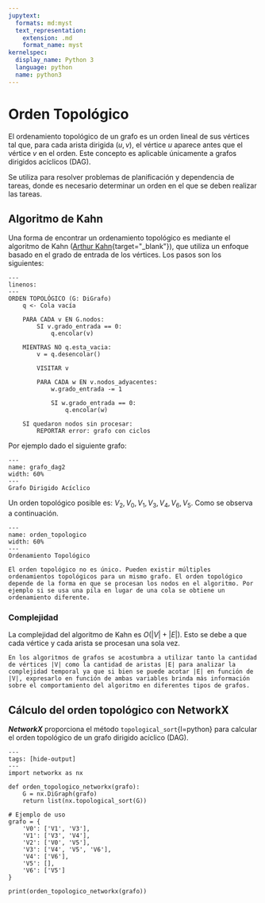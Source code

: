 ```yaml
---
jupytext:
  formats: md:myst
  text_representation:
    extension: .md
    format_name: myst
kernelspec:
  display_name: Python 3
  language: python
  name: python3
---
```


# Orden Topológico

El ordenamiento topológico de un grafo es un orden lineal de sus vértices tal que, para cada arista dirigida $(u, v)$, el vértice $u$ aparece antes que el vértice $v$ en el orden. Este concepto es aplicable únicamente a grafos dirigidos acíclicos (DAG).

Se utiliza para resolver problemas de planificación y dependencia de tareas, donde es necesario determinar un orden en el que se deben realizar las tareas.

## Algoritmo de Kahn

Una forma de encontrar un ordenamiento topológico es mediante el algoritmo de Kahn ([Arthur Kahn](https://en.wikipedia.org/wiki/Arthur_Kahn){target="_blank"}), que utiliza un enfoque basado en el grado de entrada de los vértices. Los pasos son los siguientes:

```{code-block}
---
linenos:
---
ORDEN TOPOLÓGICO (G: DiGrafo)
    q <- Cola vacía

    PARA CADA v EN G.nodos:
        SI v.grado_entrada == 0:
            q.encolar(v)

    MIENTRAS NO q.esta_vacia:
        v = q.desencolar()

        VISITAR v

        PARA CADA w EN v.nodos_adyacentes:
            w.grado_entrada -= 1

            SI w.grado_entrada == 0:
                q.encolar(w)

    SI quedaron nodos sin procesar:
        REPORTAR error: grafo con ciclos
```

Por ejemplo dado el siguiente grafo:

```{figure} ../assets/images/grafo_dag.png
---
name: grafo_dag2
width: 60%
---
Grafo Dirigido Acíclico
```

Un orden topológico posible es: $V_2, V_0, V_1, V_3, V_4, V_6, V_5$. Como se observa a continuación.

```{figure} ../assets/images/grafo_orden_topologico.png
---
name: orden_topologico
width: 60%
---
Ordenamiento Topológico
```

```{Important}
El orden topológico no es único. Pueden existir múltiples ordenamientos topológicos para un mismo grafo. El orden topológico depende de la forma en que se procesan los nodos en el algoritmo. Por ejemplo si se usa una pila en lugar de una cola se obtiene un ordenamiento diferente.
```

### Complejidad

La complejidad del algoritmo de Kahn es $O(|V|+|E|)$. Esto se debe a que cada vértice y cada arista se procesan una sola vez.

```{note}
En los algoritmos de grafos se acostumbra a utilizar tanto la cantidad de vértices |V| como la cantidad de aristas |E| para analizar la complejidad temporal ya que si bien se puede acotar |E| en función de |V|, expresarlo en función de ambas variables brinda más información sobre el comportamiento del algoritmo en diferentes tipos de grafos.
```

## Cálculo del orden topológico con NetworkX

***NetworkX*** proporciona el método `topological_sort`{l=python} para calcular el orden topológico de un grafo dirigido acíclico (DAG).

```{code-cell}python
---
tags: [hide-output]
---
import networkx as nx

def orden_topologico_networkx(grafo):
    G = nx.DiGraph(grafo)
    return list(nx.topological_sort(G))

# Ejemplo de uso
grafo = {
    'V0': ['V1', 'V3'],
    'V1': ['V3', 'V4'],
    'V2': ['V0', 'V5'],
    'V3': ['V4', 'V5', 'V6'],
    'V4': ['V6'],
    'V5': [],
    'V6': ['V5']
}

print(orden_topologico_networkx(grafo))
```
